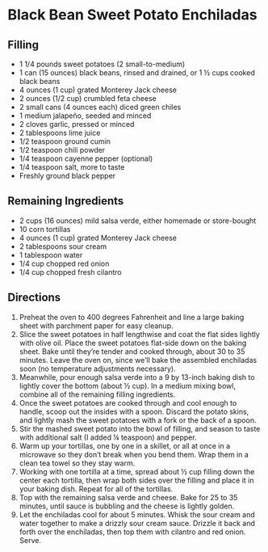 # Black Bean Sweet Potato Enchiladas

## Filling
- 1 1/4 pounds sweet potatoes (2 small-to-medium)
- 1 can (15 ounces) black beans, rinsed and drained, or 1 ½ cups cooked black beans
- 4 ounces (1 cup) grated Monterey Jack cheese
- 2 ounces (1/2 cup) crumbled feta cheese
- 2 small cans (4 ounces each) diced green chiles
- 1 medium jalapeño, seeded and minced
- 2 cloves garlic, pressed or minced
- 2 tablespoons lime juice
- 1/2 teaspoon ground cumin
- 1/2 teaspoon chili powder
- 1/4 teaspoon cayenne pepper (optional)
- 1/4 teaspoon salt, more to taste
- Freshly ground black pepper

## Remaining Ingredients
- 2 cups (16 ounces) mild salsa verde, either homemade or store-bought
- 10 corn tortillas
- 4 ounces (1 cup) grated Monterey Jack cheese
- 2 tablespoons sour cream
- 1 tablespoon water
- 1/4 cup chopped red onion
- 1/4 cup chopped fresh cilantro

## Directions
1. Preheat the oven to 400 degrees Fahrenheit and line a large baking sheet with parchment paper for easy cleanup.
1. Slice the sweet potatoes in half lengthwise and coat the flat sides lightly with olive oil. Place the sweet potatoes flat-side down on the baking sheet. Bake until they’re tender and cooked through, about 30 to 35 minutes. Leave the oven on, since we’ll bake the assembled enchiladas soon (no temperature adjustments necessary).
1. Meanwhile, pour enough salsa verde into a 9 by 13-inch baking dish to lightly cover the bottom (about ½ cup). In a medium mixing bowl, combine all of the remaining filling ingredients.
1. Once the sweet potatoes are cooked through and cool enough to handle, scoop out the insides with a spoon. Discard the potato skins, and lightly mash the sweet potatoes with a fork or the back of a spoon.
1. Stir the mashed sweet potato into the bowl of filling, and season to taste with additional salt (I added ¼ teaspoon) and pepper.
1. Warm up your tortillas, one by one in a skillet, or all at once in a microwave so they don’t break when you bend them. Wrap them in a clean tea towel so they stay warm.
1. Working with one tortilla at a time, spread about ½ cup filling down the center each tortilla, then wrap both sides over the filling and place it in your baking dish. Repeat for all of the tortillas.
1. Top with the remaining salsa verde and cheese. Bake for 25 to 35 minutes, until sauce is bubbling and the cheese is lightly golden.
1. Let the enchiladas cool for about 5 minutes. Whisk the sour cream and water together to make a drizzly sour cream sauce. Drizzle it back and forth over the enchiladas, then top them with cilantro and red onion. Serve.
